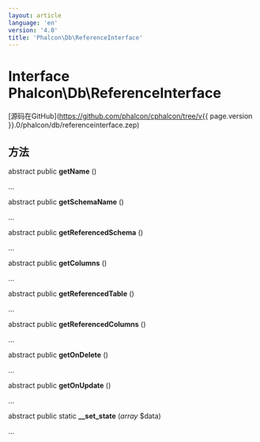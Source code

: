 ```yaml
---
layout: article
language: 'en'
version: '4.0'
title: 'Phalcon\Db\ReferenceInterface'
---
```

# Interface **Phalcon\Db\ReferenceInterface**

[源码在GitHub](https://github.com/phalcon/cphalcon/tree/v{{ page.version }}.0/phalcon/db/referenceinterface.zep)

## 方法

abstract public **getName** ()

...

abstract public **getSchemaName** ()

...

abstract public **getReferencedSchema** ()

...

abstract public **getColumns** ()

...

abstract public **getReferencedTable** ()

...

abstract public **getReferencedColumns** ()

...

abstract public **getOnDelete** ()

...

abstract public **getOnUpdate** ()

...

abstract public static **__set_state** (*array* $data)

...